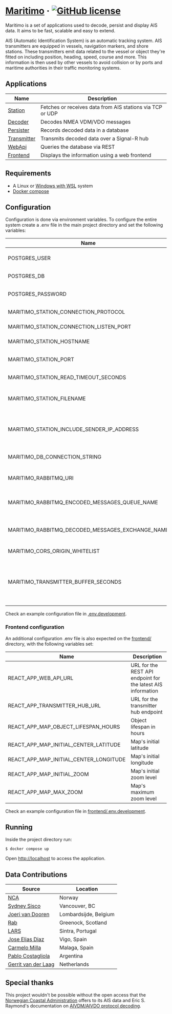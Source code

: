 # [Maritimo](https://maritimo.digital/) &middot; [![GitHub license](https://img.shields.io/badge/license-MIT-blue.svg)](https://github.com/t-recx/maritimo/blob/main/LICENSE)

Maritimo is a set of applications used to decode, persist and display AIS data. It aims to be fast, scalable and easy to extend.

AIS (Automatic Identification System) is an automatic tracking system. AIS transmitters are equipped in vessels, navigation markers, and shore stations. These transmitters emit data related to the vessel or object they're fitted on including position, heading, speed, course and more. This information is then used by other vessels to avoid collision or by ports and maritime authorities in their traffic monitoring systems.

## Applications

| Name                                    | Description                                               |
| --------------------------------------- | --------------------------------------------------------- |
| [Station](station/)                     | Fetches or receives data from AIS stations via TCP or UDP |
| [Decoder](decoder/)                     | Decodes NMEA VDM/VDO messages                             |
| [Persister](backend/Persister.App/)     | Records decoded data in a database                        |
| [Transmitter](backend/Transmitter.App/) | Transmits decoded data over a Signal-R hub                |
| [WebApi](backend/WebApi.App/)           | Queries the database via REST                             |
| [Frontend](frontend/)                   | Displays the information using a web frontend             |

## Requirements

- A Linux or [Windows with WSL](https://docs.microsoft.com/en-us/windows/wsl/install) system
- [Docker compose](https://docs.docker.com/compose/)

## Configuration

Configuration is done via environment variables.
To configure the entire system create a .env file in the main project directory and set the following variables:

| Name                                             | Description                                                              |
| ------------------------------------------------ | ------------------------------------------------------------------------ |
| POSTGRES_USER                                    | PostgreSQL database user name                                            |
| POSTGRES_DB                                      | PostgreSQL database name                                                 |
| POSTGRES_PASSWORD                                | PostgreSQL database password                                             |
| MARITIMO_STATION_CONNECTION_PROTOCOL             | Protocol to use (TCP/UDP/FILE)                                           |
| MARITIMO_STATION_CONNECTION_LISTEN_PORT          | Listen port (UDP)                                                        |
| MARITIMO_STATION_HOSTNAME                        | Station host name (TCP)                                                  |
| MARITIMO_STATION_PORT                            | Station connection port (TCP)                                            |
| MARITIMO_STATION_READ_TIMEOUT_SECONDS            | Station read timeout (TCP)                                               |
| MARITIMO_STATION_FILENAME                        | Filename with VDM/VDO sentences (FILE)                                   |
| MARITIMO_STATION_INCLUDE_SENDER_IP_ADDRESS       | Includes the source's ip address on the encoded message                  |
| MARITIMO_DB_CONNECTION_STRING                    | Database connection string                                               |
| MARITIMO_RABBITMQ_URI                            | URI for the RabbitMQ broker instance                                     |
| MARITIMO_RABBITMQ_ENCODED_MESSAGES_QUEUE_NAME    | Broker queue name for encoded messages                                   |
| MARITIMO_RABBITMQ_DECODED_MESSAGES_EXCHANGE_NAME | Broker exchange name for decoded messages                                |
| MARITIMO_CORS_ORIGIN_WHITELIST                   | CORS origin whitelist                                                    |
| MARITIMO_TRANSMITTER_BUFFER_SECONDS              | Seconds to buffer messages before sending them to ReceiveBuffered method |

Check an example configuration file in [.env.development](.env.development).

### Frontend configuration

An additional configuration .env file is also expected on the [frontend/](frontend/) directory, with the following variables set:

| Name                                   | Description                                                  |
| -------------------------------------- | ------------------------------------------------------------ |
| REACT_APP_WEB_API_URL                  | URL for the REST API endpoint for the latest AIS information |
| REACT_APP_TRANSMITTER_HUB_URL          | URL for the transmitter hub endpoint                         |
| REACT_APP_MAP_OBJECT_LIFESPAN_HOURS    | Object lifespan in hours                                     |
| REACT_APP_MAP_INITIAL_CENTER_LATITUDE  | Map's initial latitude                                       |
| REACT_APP_MAP_INITIAL_CENTER_LONGITUDE | Map's initial longitude                                      |
| REACT_APP_MAP_INITIAL_ZOOM             | Map's initial zoom level                                     |
| REACT_APP_MAP_MAX_ZOOM                 | Map's maximum zoom level                                     |

Check an example configuration file in [frontend/.env.development](frontend/.env.development).

## Running

Inside the project directory run:

    $ docker compose up

Open [http://localhost](http://localhost) to access the application.

## Data Contributions

| Source                                            | Location              |
| ------------------------------------------------- | --------------------- |
| [NCA](https://www.kystverket.no/en/)              | Norway                |
| [Sydney Sisco](https://www.sydsis.co/)            | Vancouver, BC         |
| [Joeri van Dooren](https://rf.guru/sdr)           | Lombardsijde, Belgium |
| [Rab](https://www.qrz.com/db/MM7BVP/)             | Greenock, Scotland    |
| [LARS](https://www.lars.pt/)                      | Sintra, Portugal      |
| [Jose Elias Diaz](https://www.qrz.com/db/EB1AO)   | Vigo, Spain           |
| [Carmelo Milla](https://www.olaje.com/)           | Malaga, Spain         |
| [Pablo Costagliola](http://www.cx1rv.com)         | Argentina             |
| [Gerrit van der Laag](https://amelandermusea.nl/) | Netherlands           |

## Special thanks

This project wouldn't be possible without the open access that the [Norwegian Coastal Administration](https://www.kystverket.no/en/) offers to its AIS data and Eric S. Raymond's documentation on [AIVDM/AIVDO protocol decoding](https://gpsd.gitlab.io/gpsd/AIVDM.html).
